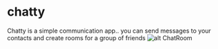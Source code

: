 # chatty
Chatty is a simple communication app.. you can send messages to your contacts and create rooms for a group of friends
![alt ChatRoom](https://previews.dropbox.com/p/thumb/AB6ez_Nk1eYrY-hd7tffYAJum0sjsHu_0NUgrbmJO4BPFdBWIU0-fWxAivY0qBhZ3PydOzqPytTXjzubuIPWovLUIO2VdqUsV2DyLusXHnGT4jjn8oWy_g5DVISAWesFZAA-wpYzXr7bhYnV3Tl-y_ruYiXb1qJDqplD0AutsD3GrswZJfs-O49Br6iJP88-QKaHJSpVBUBv1tcO9cyQuJmKrP9fqW7y4AaeR0yDtOG_hkmbI9yCVBAy_HZtaopZqdjrRo4PvTA32LgLv69cbhAYLnDvYsm1FgHCq4OhQn6gD5r5SBRmb7KlPaY_N9hM-3KRpKfqAX1BV1HXWmdwKoNPxBTssOIOeEZYheBbulXCMRG5L-1gz6q67mIvgSRbxr4/p.png)
